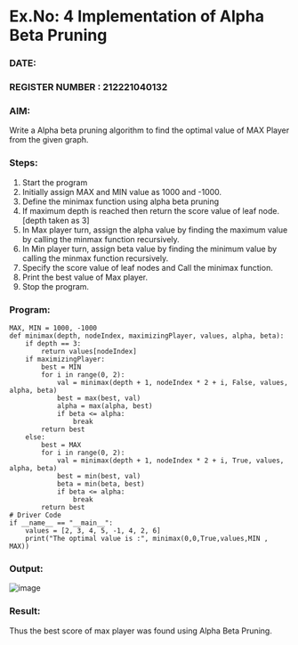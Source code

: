 # Ex.No: 4   Implementation of Alpha Beta Pruning 
### DATE:                                                                            
### REGISTER NUMBER : 212221040132
### AIM: 
Write a Alpha beta pruning algorithm to find the optimal value of MAX Player from the given graph.
### Steps:
1. Start the program
2. Initially  assign MAX and MIN value as 1000 and -1000.
3.  Define the minimax function  using alpha beta pruning
4.  If maximum depth is reached then return the score value of leaf node. [depth taken as 3]
5.  In Max player turn, assign the alpha value by finding the maximum value by calling the minmax function recursively.
6.  In Min player turn, assign beta value by finding the minimum value by calling the minmax function recursively.
7.  Specify the score value of leaf nodes and Call the minimax function.
8.  Print the best value of Max player.
9.  Stop the program. 




































### Program:
```
MAX, MIN = 1000, -1000 
def minimax(depth, nodeIndex, maximizingPlayer, values, alpha, beta):
    if depth == 3:
        return values[nodeIndex]  
    if maximizingPlayer: 
        best = MIN        
        for i in range(0, 2):
            val = minimax(depth + 1, nodeIndex * 2 + i, False, values, alpha, beta) 
            best = max(best, val) 
            alpha = max(alpha, best)
            if beta <= alpha:
                break
        return best
    else:
        best = MAX
        for i in range(0, 2):
            val = minimax(depth + 1, nodeIndex * 2 + i, True, values, alpha, beta) 
            best = min(best, val) 
            beta = min(beta, best)
            if beta <= alpha:
                break
        return best  
# Driver Code 
if __name__ == "__main__":
    values = [2, 3, 4, 5, -1, 4, 2, 6]
    print("The optimal value is :", minimax(0,0,True,values,MIN , MAX))
```
### Output:

![image](https://github.com/Preethi132/AI_Lab_2023-24/assets/136288465/439f9692-a738-4fad-a5b6-ca3b7608f792)


### Result:
Thus the best score of max player was found using Alpha Beta Pruning.
